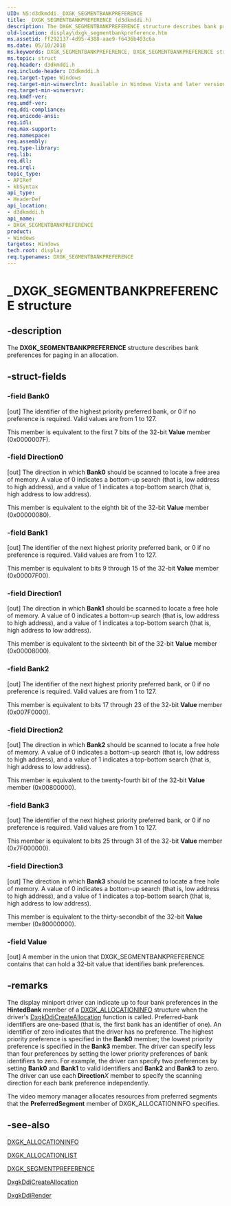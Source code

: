 ```yaml
---
UID: NS:d3dkmddi._DXGK_SEGMENTBANKPREFERENCE
title: _DXGK_SEGMENTBANKPREFERENCE (d3dkmddi.h)
description: The DXGK_SEGMENTBANKPREFERENCE structure describes bank preferences for paging in an allocation.
old-location: display\dxgk_segmentbankpreference.htm
ms.assetid: ff292137-4d95-4388-aae9-f6436b403c6a
ms.date: 05/10/2018
ms.keywords: DXGK_SEGMENTBANKPREFERENCE, DXGK_SEGMENTBANKPREFERENCE structure [Display Devices], DmStructs_58615e96-0b7c-49a9-8966-0f627d7078f7.xml, _DXGK_SEGMENTBANKPREFERENCE, d3dkmddi/DXGK_SEGMENTBANKPREFERENCE, display.dxgk_segmentbankpreference
ms.topic: struct
req.header: d3dkmddi.h
req.include-header: D3dkmddi.h
req.target-type: Windows
req.target-min-winverclnt: Available in Windows Vista and later versions of the Windows operating systems.
req.target-min-winversvr: 
req.kmdf-ver: 
req.umdf-ver: 
req.ddi-compliance: 
req.unicode-ansi: 
req.idl: 
req.max-support: 
req.namespace: 
req.assembly: 
req.type-library: 
req.lib: 
req.dll: 
req.irql: 
topic_type:
- APIRef
- kbSyntax
api_type:
- HeaderDef
api_location:
- d3dkmddi.h
api_name:
- DXGK_SEGMENTBANKPREFERENCE
product:
- Windows
targetos: Windows
tech.root: display
req.typenames: DXGK_SEGMENTBANKPREFERENCE
---
```


# _DXGK_SEGMENTBANKPREFERENCE structure


## -description


The <b>DXGK_SEGMENTBANKPREFERENCE</b> structure describes bank preferences for paging in an allocation.


## -struct-fields




### -field Bank0

[out] The identifier of the highest priority preferred bank, or 0 if no preference is required. Valid values are from 1 to 127.

This member is equivalent to the first 7 bits of the 32-bit <b>Value</b> member (0x0000007F). 


### -field Direction0

[out] The direction in which <b>Bank0</b> should be scanned to locate a free area of memory. A value of 0 indicates a bottom-up search (that is, low address to high address), and a value of 1 indicates a top-bottom search (that is, high address to low address).

This member is equivalent to the eighth bit of the 32-bit <b>Value</b> member (0x00000080). 


### -field Bank1

[out] The identifier of the next highest priority preferred bank, or 0 if no preference is required. Valid values are from 1 to 127.

This member is equivalent to bits 9 through 15 of the 32-bit <b>Value</b> member (0x00007F00). 


### -field Direction1

[out] The direction in which <b>Bank1</b> should be scanned to locate a free hole of memory. A value of 0 indicates a bottom-up search (that is, low address to high address), and a value of 1 indicates a top-bottom search (that is, high address to low address).

This member is equivalent to the sixteenth bit of the 32-bit <b>Value</b> member (0x00008000). 


### -field Bank2

[out] The identifier of the next highest priority preferred bank, or 0 if no preference is required. Valid values are from 1 to 127.

This member is equivalent to bits 17 through 23 of the 32-bit <b>Value</b> member (0x007F0000). 


### -field Direction2

[out] The direction in which <b>Bank2</b> should be scanned to locate a free hole of memory. A value of 0 indicates a bottom-up search (that is, low address to high address), and a value of 1 indicates a top-bottom search (that is, high address to low address).

This member is equivalent to the twenty-fourth bit of the 32-bit <b>Value</b> member (0x00800000). 


### -field Bank3

[out] The identifier of the next highest priority preferred bank, or 0 if no preference is required. Valid values are from 1 to 127.

This member is equivalent to bits 25 through 31 of the 32-bit <b>Value</b> member (0x7F000000). 


### -field Direction3

[out] The direction in which <b>Bank3</b> should be scanned to locate a free hole of memory. A value of 0 indicates a bottom-up search (that is, low address to high address), and a value of 1 indicates a top-bottom search (that is, high address to low address).

This member is equivalent to the thirty-secondbit of the 32-bit <b>Value</b> member (0x80000000). 


### -field Value

[out] A member in the union that DXGK_SEGMENTBANKPREFERENCE contains that can hold a 32-bit value that identifies bank preferences.


## -remarks



The display miniport driver can indicate up to four bank preferences in the <b>HintedBank</b> member of a <a href="https://msdn.microsoft.com/library/windows/hardware/ff560960">DXGK_ALLOCATIONINFO</a> structure when the driver's <a href="https://msdn.microsoft.com/a28287d6-4dfa-4db4-92df-bbcd9379a5b2">DxgkDdiCreateAllocation</a> function is called. Preferred-bank identifiers are one-based (that is, the first bank has an identifier of one). An identifier of zero indicates that the driver has no preference. The highest priority preference is specified in the <b>Bank0</b> member; the lowest priority preference is specified in the <b>Bank3</b> member. The driver can specify less than four preferences by setting the lower priority preferences of bank identifiers to zero. For example, the driver can specify two preferences by setting <b>Bank0</b> and <b>Bank1</b> to valid identifiers and <b>Bank2</b> and <b>Bank3</b> to zero. The driver can use each <b>Direction</b><i>X</i> member to specify the scanning direction for each bank preference independently. 

 The video memory manager  allocates resources from  preferred segments that the <b>PreferredSegment</b> member of DXGK_ALLOCATIONINFO specifies. 




## -see-also




<a href="https://msdn.microsoft.com/library/windows/hardware/ff560960">DXGK_ALLOCATIONINFO</a>



<a href="https://msdn.microsoft.com/library/windows/hardware/ff560975">DXGK_ALLOCATIONLIST</a>



<a href="https://msdn.microsoft.com/library/windows/hardware/ff562047">DXGK_SEGMENTPREFERENCE</a>



<a href="https://msdn.microsoft.com/a28287d6-4dfa-4db4-92df-bbcd9379a5b2">DxgkDdiCreateAllocation</a>



<a href="https://msdn.microsoft.com/fd634768-5e1e-4f40-82fd-5ef69148c3d7">DxgkDdiRender</a>
 

 


